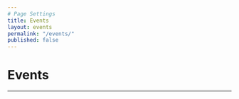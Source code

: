 ```yaml
---
# Page Settings
title: Events
layout: events
permalink: "/events/"
published: false
---
```


# Events

---

